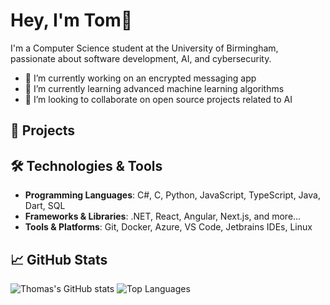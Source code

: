 # Hey, I'm Tom👋

I'm a Computer Science student at the University of Birmingham, passionate about software development, AI, and cybersecurity.

- 🔭 I’m currently working on an encrypted messaging app
- 🌱 I’m currently learning advanced machine learning algorithms
- 👯 I’m looking to collaborate on open source projects related to AI

## 🚀 Projects


## 🛠️ Technologies & Tools
- **Programming Languages**: C#, C, Python, JavaScript, TypeScript, Java, Dart, SQL
- **Frameworks & Libraries**: .NET, React, Angular, Next.js, and more...
- **Tools & Platforms**: Git, Docker, Azure, VS Code, Jetbrains IDEs, Linux 

## 📈 GitHub Stats
![Thomas's GitHub stats](https://github-readme-stats.vercel.app/api?username=tmuird&show_icons=true&theme=radical)
![Top Languages](https://github-readme-stats.vercel.app/api/top-langs/?username=tmuird&layout=compact&theme=radical)

